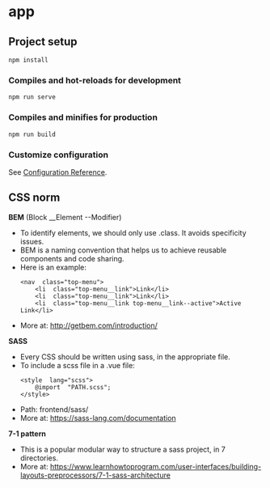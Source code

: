 
# app

## Project setup

```
npm install
```

### Compiles and hot-reloads for development

```
npm run serve
```

### Compiles and minifies for production

```
npm run build
```

### Customize configuration

See [Configuration Reference](https://cli.vuejs.org/config/).


## CSS norm

**BEM** (Block __Element --Modifier)

- To identify elements, we should only use .class. It avoids specificity issues.
- BEM is a naming convention that helps us to achieve reusable components and code sharing.
- Here is an example:
	```
	<nav  class="top-menu">
		<li  class="top-menu__link">Link</li>
		<li  class="top-menu__link">Link</li>
		<li  class="top-menu__link top-menu__link--active">Active Link</li>
	```
- More at: http://getbem.com/introduction/

**SASS**

- Every CSS should be written using sass, in the appropriate file.
- To include a scss file in a .vue file:
	```
	<style  lang="scss">
		@import  "PATH.scss";
	</style>
	```
- Path: frontend/sass/
- More at: https://sass-lang.com/documentation

**7-1 pattern**
- This is a popular modular way to structure a sass project, in 7 directories.
- More at: https://www.learnhowtoprogram.com/user-interfaces/building-layouts-preprocessors/7-1-sass-architecture
